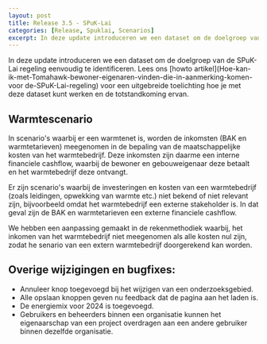 ```yaml
---
layout: post
title: Release 3.5 - SPuK-Lai
categories: [Release, Spuklai, Scenarios]
excerpt: In deze update introduceren we een dataset om de doelgroep van de SPuK-Lai regeling eenvoudig te identificeren en een nieuw potentieel scenario.
---
```


In deze update introduceren we een dataset om de doelgroep van de SPuK-Lai regeling eenvoudig te identificeren. Lees ons [howto artikel](Hoe-kan-ik-met-Tomahawk-bewoner-eigenaren-vinden-die-in-aanmerking-komen-voor de-SPuK-Lai-regeling) voor een uitgebreide toelichting hoe je met deze dataset kunt werken en de totstandkoming ervan.

## Warmtescenario

In scenario's waarbij er een warmtenet is, worden de inkomsten (BAK en warmtetarieven) meegenomen in de bepaling van de maatschappelijke kosten van het warmtebedrijf. Deze inkomsten zijn daarme een interne financiele cashflow, waarbij de bewoner en gebouweigenaar deze betaalt en het warmtebedrijf deze ontvangt.

Er zijn scenario's waarbij de investeringen en kosten van een warmtebedrijf (zoals leidingen, opwekking van warmte etc.) niet bekend of niet relevant zijn, bijvoorbeeld omdat het warmtebedrijf een externe stakeholder is. In dat geval zijn de BAK en warmtetarieven een externe financiele cashflow.

We hebben een aanpassing gemaakt in de rekenmethodiek waarbij, het inkomen van het warmtebedrijf niet meegenomen als alle kosten nul zijn, zodat he senario van een extern warmtebedrijf doorgerekend kan worden.

## Overige wijzigingen en bugfixes:

* Annuleer knop toegevoegd bij het wijzigen van een onderzoeksgebied.
* Alle opslaan knoppen geven nu feedback dat de pagina aan het laden is.
* De energiemix voor 2024 is toegevoegd.
* Gebruikers en beheerders binnen een organisatie kunnen het eigenaarschap van een project overdragen aan een andere gebruiker binnen dezelfde organisatie.
